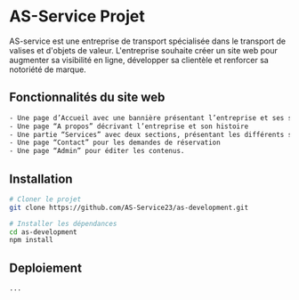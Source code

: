 # AS-Service Projet

AS-service est une entreprise de transport spécialisée dans le transport de valises et d'objets de valeur. L'entreprise souhaite créer un site web pour augmenter sa visibilité en ligne, développer sa clientèle et renforcer sa notoriété de marque.

## Fonctionnalités du site web

```bash
- Une page d’Accueil avec une bannière présentant l’entreprise et ses services
- Une page “A propos” décrivant l’entreprise et son histoire
- Une partie “Services” avec deux sections, présentant les différents services proposés par l’entreprise pour la particuliés et pour les professionnels, avec les tarifs correspondants.
- Une page “Contact” pour les demandes de réservation
- Une page “Admin” pour éditer les contenus.
```

## Installation

```bash
# Cloner le projet
git clone https://github.com/AS-Service23/as-development.git

# Installer les dépendances
cd as-development
npm install
```

## Deploiement
```bash
...
```
